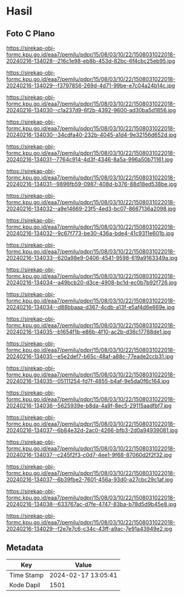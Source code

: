 # Hasil

## Foto C Plano

https://sirekap-obj-formc.kpu.go.id/eaa7/pemilu/pdpr/15/08/03/10/22/1508031022018-20240216-134028--216c1e98-eb8b-453d-82bc-6f4cbc25eb95.jpg

https://sirekap-obj-formc.kpu.go.id/eaa7/pemilu/pdpr/15/08/03/10/22/1508031022018-20240216-134029--f3797856-269d-4d71-99be-e7c04a24b14c.jpg

https://sirekap-obj-formc.kpu.go.id/eaa7/pemilu/pdpr/15/08/03/10/22/1508031022018-20240216-134030--c1a237d9-6f2b-4392-9600-ad30ba5d1856.jpg

https://sirekap-obj-formc.kpu.go.id/eaa7/pemilu/pdpr/15/08/03/10/22/1508031022018-20240216-134030--34cdfa40-232b-4045-a1d4-9e32156d652d.jpg

https://sirekap-obj-formc.kpu.go.id/eaa7/pemilu/pdpr/15/08/03/10/22/1508031022018-20240216-134031--7764c914-4d3f-4346-8a5a-996a50b71161.jpg

https://sirekap-obj-formc.kpu.go.id/eaa7/pemilu/pdpr/15/08/03/10/22/1508031022018-20240216-134031--9896fb59-0987-408d-b376-88d18ed538be.jpg

https://sirekap-obj-formc.kpu.go.id/eaa7/pemilu/pdpr/15/08/03/10/22/1508031022018-20240216-134032--a9e14669-23f5-4ed3-bc07-8667136a2098.jpg

https://sirekap-obj-formc.kpu.go.id/eaa7/pemilu/pdpr/15/08/03/10/22/1508031022018-20240216-134032--9c67f773-be30-436a-bde4-41c9311e601b.jpg

https://sirekap-obj-formc.kpu.go.id/eaa7/pemilu/pdpr/15/08/03/10/22/1508031022018-20240216-134033--620a98e9-0406-4541-9598-619a9163349a.jpg

https://sirekap-obj-formc.kpu.go.id/eaa7/pemilu/pdpr/15/08/03/10/22/1508031022018-20240216-134034--a49bcb20-d3ce-4908-bc1d-ec0b7b92f726.jpg

https://sirekap-obj-formc.kpu.go.id/eaa7/pemilu/pdpr/15/08/03/10/22/1508031022018-20240216-134034--d88bbaaa-d367-4cdb-a13f-e5af4d6e669e.jpg

https://sirekap-obj-formc.kpu.go.id/eaa7/pemilu/pdpr/15/08/03/10/22/1508031022018-20240216-134035--b1654f1b-e86b-4f10-ac2b-d36c17788de1.jpg

https://sirekap-obj-formc.kpu.go.id/eaa7/pemilu/pdpr/15/08/03/10/22/1508031022018-20240216-134035--e5e2def7-b65c-48af-a88c-77eade2ccb31.jpg

https://sirekap-obj-formc.kpu.go.id/eaa7/pemilu/pdpr/15/08/03/10/22/1508031022018-20240216-134035--05111254-fd7f-4855-b4af-9e5da0f6c164.jpg

https://sirekap-obj-formc.kpu.go.id/eaa7/pemilu/pdpr/15/08/03/10/22/1508031022018-20240216-134036--5625939e-b8da-4a9f-8ec5-29115aadfbf7.jpg

https://sirekap-obj-formc.kpu.go.id/eaa7/pemilu/pdpr/15/08/03/10/22/1508031022018-20240216-134037--6b84e32d-2ac0-4266-bfb3-2d0a94939081.jpg

https://sirekap-obj-formc.kpu.go.id/eaa7/pemilu/pdpr/15/08/03/10/22/1508031022018-20240216-134037--c245f2f3-c0d7-4ee1-9f68-87060d2f2f32.jpg

https://sirekap-obj-formc.kpu.go.id/eaa7/pemilu/pdpr/15/08/03/10/22/1508031022018-20240216-134037--6b39fbe2-7601-456a-93d0-a27cbc29c1af.jpg

https://sirekap-obj-formc.kpu.go.id/eaa7/pemilu/pdpr/15/08/03/10/22/1508031022018-20240216-134038--633767ac-d7fe-4747-83ba-b78d5d9b45e8.jpg

https://sirekap-obj-formc.kpu.go.id/eaa7/pemilu/pdpr/15/08/03/10/22/1508031022018-20240216-134029--f2e7e7c6-c34c-43ff-a9ac-7e91a43949e2.jpg


## Metadata

| Key        | Value               |
| ---------- | ------------------- |
| Time Stamp | 2024-02-17 13:05:41 |
| Kode Dapil | 1501                |



